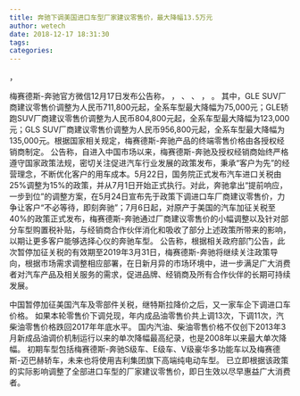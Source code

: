 ```yaml
---
title: 奔驰下调美国进口车型厂家建议零售价，最大降幅13.5万元
author: wetech
date: 2018-12-17 18:31:30
tags: 
categories: 
---
```

，
<!-- more -->
梅赛德斯-奔驰官方微信12月17日发布公告称，
，
、
、
，
。
其中，GLE SUV厂商建议零售价调整为人民币711,800元起，全系车型最大降幅为75,000元；GLE轿跑SUV厂商建议零售价调整为人民币804,800元起，全系车型最大降幅为123,000元；GLS SUV厂商建议零售价调整为人民币956,800元起，全系车型最大降幅为135,000元。根据国家相关规定，梅赛德斯-奔驰产品的终端零售价格由各授权经销商制定。
公告称，自进入中国市场以来，梅赛德斯-奔驰及授权经销商始终严格遵守国家政策法规，密切关注促进汽车行业发展的政策发布，秉承“客户为先”的经营理念，不断优化客户的用车成本。5月22日，国务院正式发布汽车进口关税由25%调整为15%的政策，并从7月1日开始正式执行。对此，奔驰拿出“提前响应，一步到位”的调整方案，在5月24日宣布先于政策下调进口车厂商建议零售价，力争让客户“不必等待，即刻奔驰”；7月6日起，对原产于美国的汽车加征关税至40%的政策正式发布，梅赛德斯-奔驰通过厂商建议零售价的小幅调整以及针对部分车型购置税补贴，与经销商合作伙伴消化和吸收了部分上述政策所带来的影响，以期让更多客户能够选择心仪的奔驰车型。
公告称，根据相关政府部门公告，此次暂停加征关税的有效期至2019年3月31日，梅赛德斯-奔驰将继续关注政策导向，根据市场需求调整相应部署，在日新月异的市场环境中，进一步满足广大消费者对汽车产品及相关服务的需求，促进品牌、经销商及所有合作伙伴的长期可持续发展。
 
 
中国暂停加征美国汽车及零部件关税，继特斯拉降价之后，又一家车企下调进口车价格。
如果本轮零售价下调兑现，年内成品油零售价共上调13次，下调11次，汽柴油零售价格跌回2017年年底水平。
国内汽油、柴油零售价格不仅创下2013年3月新成品油调价机制运行以来的单次降幅最高纪录，也是2008年以来最大单次降幅。
初期车型包括梅赛德斯-奔驰S级车、E级车、V级豪华多功能车以及梅赛德斯-迈巴赫轿车，未来也将使用吉利集团旗下高端纯电动车型。
已立即根据该政策的实际影响调整了全部进口车型的厂家建议零售价，即日生效以尽早惠益广大消费者。

